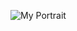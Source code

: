 ![My Portrait](https://user-images.githubusercontent.com/66589183/135839545-3ef27ac0-cacf-4a6c-b191-d0d7895840b2.jpg)
